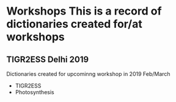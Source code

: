 # Workshops This is a record of dictionaries created for/at workshops

## TIGR2ESS Delhi 2019

Dictionaries created for upcominng workshop in 2019 Feb/March 

* TIGR2ESS
* Photosynthesis

